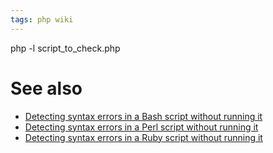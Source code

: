 ```yaml
---
tags: php wiki
---
```


php -l script_to_check.php

# See also

-   [Detecting syntax errors in a Bash script without running it](/wiki/Detecting_syntax_errors_in_a_Bash_script_without_running_it)
-   [Detecting syntax errors in a Perl script without running it](/wiki/Detecting_syntax_errors_in_a_Perl_script_without_running_it)
-   [Detecting syntax errors in a Ruby script without running it](/wiki/Detecting_syntax_errors_in_a_Ruby_script_without_running_it)
